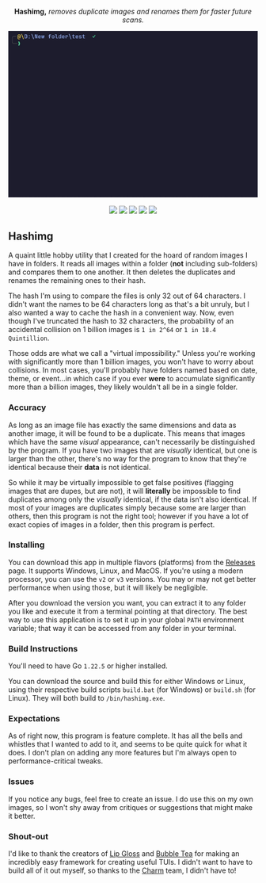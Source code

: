 <p align="center">
<b>Hashimg,</b> <i>removes duplicate images and renames them for faster future scans.</i>
</p>

<p align="center">
   <img src="https://github.com/Jaeiya/hashimg/blob/1c5b3435dfede011f2f28e0f5d3d2907e1928e8d/demo/hashimg_demo.gif" alt="demo">
</p>

<p align="center">
   <a href="https://goreportcard.com/report/github.com/jaeiya/hashimg"><img src="https://goreportcard.com/badge/github.com/jaeiya/hashimg"></a>
   <a href="https://github.com/Jaeiya/hashimg/actions"><img src="https://img.shields.io/github/actions/workflow/status/jaeiya/hashimg/release.yml"></a>
   <a href="https://github.com/Jaeiya/hashimg/releases"><img src="https://img.shields.io/github/v/release/jaeiya/hashimg"></a>
   <a href="#"><img src="https://img.shields.io/github/go-mod/go-version/jaeiya/hashimg"></a>
   <a href="https://wakatime.com/projects/hashimg?branches=on%2Cdev"><img src="https://wakatime.com/badge/user/92eac300-9535-4747-a2e0-0cfb5d345c51/project/bb183dcc-4615-42c1-95f8-2395c879c3e3.svg"></a>

</p>

## Hashimg

A quaint little hobby utility that I created for the hoard of random images I have in folders. It
reads all images within a folder (**not** including sub-folders) and compares them to one another.
It then deletes the duplicates and renames the remaining ones to their hash.

The hash I'm using to compare the files is only 32 out of 64 characters. I didn't want the names to be
64 characters long as that's a bit unruly, but I also wanted a way to cache the hash in a convenient way.
Now, even though I've truncated the hash to 32 characters, the probability of an accidental collision on 1
billion images is `1 in 2^64` or `1 in 18.4 Quintillion`.

Those odds are what we call a "virtual impossibility." Unless you're working with significantly more
than 1 billion images, you won't have to worry about collisions. In most cases, you'll probably have
folders named based on date, theme, or event...in which case if you ever **were** to accumulate
significantly more than a billion images, they likely wouldn't all be in a single folder.

### Accuracy

As long as an image file has exactly the same dimensions and data as another image, it will be found
to be a duplicate. This means that images which have the same _visual_ appearance, can't necessarily
be distinguished by the program. If you have two images that are _visually_ identical, but one is
larger than the other, there's no way for the program to know that they're identical because their
**data** is not identical.

So while it may be virtually impossible to get false positives (flagging images that are dupes, but are
not), it will **literally** be impossible to find duplicates among only the _visually_ identical, if
the data isn't also identical. If most of your images are duplicates simply because some are larger
than others, then this program is not the right tool; however if you have a lot of exact copies of
images in a folder, then this program is perfect.

### Installing

You can download this app in multiple flavors (platforms) from the [Releases] page. It supports Windows,
Linux, and MacOS. If you're using a modern processor, you can use the `v2` or `v3` versions. You may
or may not get better performance when using those, but it will likely be negligible.

After you download the version you want, you can extract it to any folder you like and execute it
from a terminal pointing at that directory. The best way to use this application is to set it up in
your global `PATH` environment variable; that way it can be accessed from any folder in your terminal.

### Build Instructions

You'll need to have Go `1.22.5` or higher installed.

You can download the source and build this for either Windows or Linux, using their respective build
scripts `build.bat` (for Windows) or `build.sh` (for Linux). They will both build to `/bin/hashimg.exe`.

### Expectations

As of right now, this program is feature complete. It has all the bells and whistles that I wanted
to add to it, and seems to be quite quick for what it does. I don't plan on adding any more features
but I'm always open to performance-critical tweaks.

### Issues

If you notice any bugs, feel free to create an issue. I do use this on my own images, so I won't shy
away from critiques or suggestions that might make it better.

### Shout-out

I'd like to thank the creators of [Lip Gloss] and [Bubble Tea] for making an incredibly easy framework
for creating useful TUIs. I didn't want to have to build all of it out myself, so thanks to the
[Charm] team, I didn't have to!

[Releases]: https://github.com/Jaeiya/hashimg/releases
[Lip Gloss]: https://github.com/charmbracelet/lipgloss
[Bubble Tea]: https://github.com/charmbracelet/bubbletea
[Charm]: https://charm.sh
